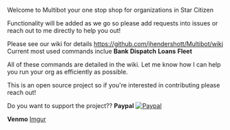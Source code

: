 Welcome to Multibot your one stop shop for organizations in Star Citizen

Functionality will be added as we go so please add requests into issues or reach out to me directly to help you out!

Please see our wiki for details https://github.com/jhendershott/Multibot/wiki
Current most used commands inclue
**Bank**
**Dispatch**
**Loans**
**Fleet**

All of these commands are detailed in the wiki. Let me know how I can help you run your org as efficiently as possible.

This is an open source project so if you're interested in contributing please reach out!

Do you want to support the project??
**Paypal**
[![Paypal](https://img.shields.io/badge/Donate-PayPal-green.svg)](https://www.paypal.com/donate?business=M4V7ZXDYEE59L&no_recurring=0&currency_code=USD)

**Venmo**
[Imgur](https://i.imgur.com/1K00k00.png)
